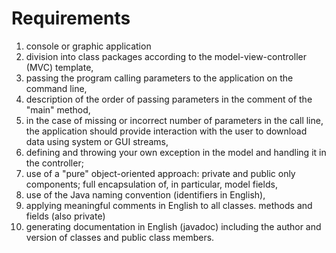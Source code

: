 # Requirements #
1. console or graphic application
2. division into class packages according to the model-view-controller (MVC) template,
3. passing the program calling parameters to the application on the command line,
4. description of the order of passing parameters in the comment of the "main" method,
5. in the case of missing or incorrect number of parameters in the call line, the application should provide interaction with the user to download data using system or GUI streams,
6. defining and throwing your own exception in the model and handling it in the controller;
7. use of a "pure" object-oriented approach: private and public only components; full encapsulation of, in particular, model fields,
8. use of the Java naming convention (identifiers in English),
9. applying meaningful comments in English to all classes. methods and fields (also private)
10. generating documentation in English (javadoc) including the author and version of classes and public class members.
